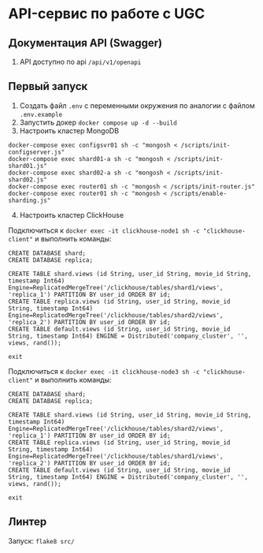 # API-сервис по работе с UGC

## Документация API (Swagger)

1. API доступно по api `/api/v1/openapi`

## Первый запуск

1. Создать файл `.env` с переменными окружения по аналогии с файлом `.env.example`
2. Запустить докер `docker compose up -d --build`
3. Настроить кластер MongoDB
```
docker-compose exec configsvr01 sh -c "mongosh < /scripts/init-configserver.js"
docker-compose exec shard01-a sh -c "mongosh < /scripts/init-shard01.js"
docker-compose exec shard02-a sh -c "mongosh < /scripts/init-shard02.js"
docker-compose exec router01 sh -c "mongosh < /scripts/init-router.js"
docker-compose exec router01 sh -c "mongosh < /scripts/enable-sharding.js"
```
4. Настроить кластер ClickHouse

Подключиться к `docker exec -it clickhouse-node1 sh -c "clickhouse-client"` и выполнить команды:
```
CREATE DATABASE shard;
CREATE DATABASE replica;

CREATE TABLE shard.views (id String, user_id String, movie_id String, timestamp Int64) Engine=ReplicatedMergeTree('/clickhouse/tables/shard1/views', 'replica_1') PARTITION BY user_id ORDER BY id;
CREATE TABLE replica.views (id String, user_id String, movie_id String, timestamp Int64) Engine=ReplicatedMergeTree('/clickhouse/tables/shard2/views', 'replica_2') PARTITION BY user_id ORDER BY id;
CREATE TABLE default.views (id String, user_id String, movie_id String, timestamp Int64) ENGINE = Distributed('company_cluster', '', views, rand());

exit
```

Подключиться к `docker exec -it clickhouse-node3 sh -c "clickhouse-client"` и выполнить команды:
```
CREATE DATABASE shard;
CREATE DATABASE replica;

CREATE TABLE shard.views (id String, user_id String, movie_id String, timestamp Int64) Engine=ReplicatedMergeTree('/clickhouse/tables/shard2/views', 'replica_1') PARTITION BY user_id ORDER BY id;
CREATE TABLE replica.views (id String, user_id String, movie_id String, timestamp Int64) Engine=ReplicatedMergeTree('/clickhouse/tables/shard1/views', 'replica_2') PARTITION BY user_id ORDER BY id;
CREATE TABLE default.views (id String, user_id String, movie_id String, timestamp Int64) ENGINE = Distributed('company_cluster', '', views, rand());

exit
```

## Линтер

Запуск: `flake8 src/`